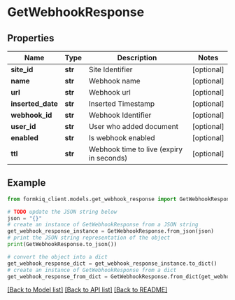 # GetWebhookResponse


## Properties

Name | Type | Description | Notes
------------ | ------------- | ------------- | -------------
**site_id** | **str** | Site Identifier | [optional] 
**name** | **str** | Webhook name | [optional] 
**url** | **str** | Webhook url | [optional] 
**inserted_date** | **str** | Inserted Timestamp | [optional] 
**webhook_id** | **str** | Webhook Identifier | [optional] 
**user_id** | **str** | User who added document | [optional] 
**enabled** | **str** | Is webhook enabled | [optional] 
**ttl** | **str** | Webhook time to live (expiry in seconds) | [optional] 

## Example

```python
from formkiq_client.models.get_webhook_response import GetWebhookResponse

# TODO update the JSON string below
json = "{}"
# create an instance of GetWebhookResponse from a JSON string
get_webhook_response_instance = GetWebhookResponse.from_json(json)
# print the JSON string representation of the object
print(GetWebhookResponse.to_json())

# convert the object into a dict
get_webhook_response_dict = get_webhook_response_instance.to_dict()
# create an instance of GetWebhookResponse from a dict
get_webhook_response_from_dict = GetWebhookResponse.from_dict(get_webhook_response_dict)
```
[[Back to Model list]](../README.md#documentation-for-models) [[Back to API list]](../README.md#documentation-for-api-endpoints) [[Back to README]](../README.md)


